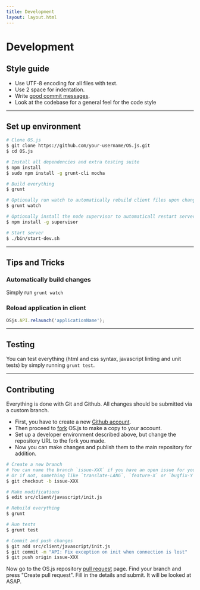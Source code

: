 ```yaml
---
title: Development
layout: layout.html
---
```


# Development

## Style guide

- Use UTF-8 encoding for all files with text.
- Use 2 space for indentation.
- Write [good commit messages](https://github.com/erlang/otp/wiki/writing-good-commit-messages).
- Look at the codebase for a general feel for the code style

---

## Set up environment

```bash
# Clone OS.js
$ git clone https://github.com/your-username/OS.js.git
$ cd OS.js

# Install all dependencies and extra testing suite
$ npm install
$ sudo npm install -g grunt-cli mocha

# Build everything
$ grunt

# Optionally run watch to automatically rebuild client files upon changes.
$ grunt watch

# Optionally install the node supervisor to automaticall restart server upon changes.
$ npm install -g supervisor

# Start server
$ ./bin/start-dev.sh
```

---

## Tips and Tricks

### Automatically build changes

Simply run `grunt watch`

### Reload application in client

```js
OSjs.API.relaunch('applicationName');
```

---

## Testing

You can test everything (html and css syntax, javascript linting and unit tests) by simply running `grunt test`.

---


## Contributing

Everything is done with Git and Github. All changes should be submitted via a custom branch.

- First, you have to create a new [Github account](https://github.com/).
- Then proceed to [fork](https://github.com/os-js/OS.js#fork-destination-box) OS.js to make a copy to your account.
- Set up a developer environment described above, but change the repository URL to the fork you made.
- Now you can make changes and publish them to the main repository for addition.

```bash
# Create a new branch
# You can name the branch `issue-XXX` if you have an open issue for your planned changes.
# Or if not, something like `translate-LANG`, `feature-X` or `bugfix-Y`
$ git checkout -b issue-XXX

# Make modifications
$ edit src/client/javascript/init.js

# Rebuild everything
$ grunt

# Run tests
$ grunt test

# Commit and push changes
$ git add src/client/javascript/init.js
$ git commit -m "API: Fix exception on init when connection is lost"
$ git push origin issue-XXX

```

Now go to the OS.js repository [pull request](https://github.com/os-js/OS.js/pulls) page. Find your branch and press "Create pull request". Fill in the details and submit. It will be looked at ASAP.
